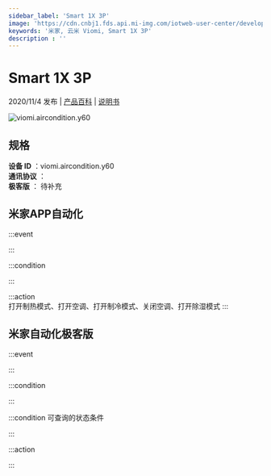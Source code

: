 ```yaml
---
sidebar_label: 'Smart 1X 3P'
image: 'https://cdn.cnbj1.fds.api.mi-img.com/iotweb-user-center/developer_1679047806415hWUHDZ4X.png?GalaxyAccessKeyId=AKVGLQWBOVIRQ3XLEW&Expires=9223372036854775807&Signature=KoXl6uazbg1RKLtvqwBWSkdKufQ='
keywords: '米家, 云米 Viomi, Smart 1X 3P'
description : ''
---
```

# Smart 1X 3P

2020/11/4 发布 | [产品百科](https://home.mi.com/webapp/content/baike/product/index.html?model=viomi.aircondition.y60/) | [说明书](https://home.mi.com/views/introduction.html?model=viomi.aircondition.y60&region=cn)

![viomi.aircondition.y60](https://cdn.cnbj1.fds.api.mi-img.com/iotweb-user-center/developer_1679047806415hWUHDZ4X.png?GalaxyAccessKeyId=AKVGLQWBOVIRQ3XLEW&Expires=9223372036854775807&Signature=KoXl6uazbg1RKLtvqwBWSkdKufQ=)

## 规格  
> 
**设备 ID** ：viomi.aircondition.y60  
**通讯协议** ：  
**极客版**  ： 待补充 


## 米家APP自动化  

:::event  

:::

:::condition  

:::

:::action   
打开制热模式、打开空调、打开制冷模式、关闭空调、打开除湿模式
:::

## 米家自动化极客版  

:::event  

:::

:::condition  

:::

:::condition 可查询的状态条件  

:::

:::action  

:::

        
